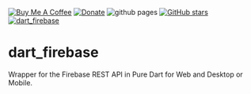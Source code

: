 [![Buy Me A Coffee](https://img.shields.io/badge/Donate-Buy%20Me%20A%20Coffee-yellow.svg)](https://www.buymeacoffee.com/rodydavis)
[![Donate](https://img.shields.io/badge/Donate-PayPal-green.svg)](https://www.paypal.com/cgi-bin/webscr?cmd=_s-xclick&hosted_button_id=WSH3GVC49GNNJ)
![github pages](https://github.com/rodydavis/dart_firebase/workflows/github%20pages/badge.svg)
[![GitHub stars](https://img.shields.io/github/stars/rodydavis/dart_firebase?color=blue)](https://github.com/rodydavis/dart_firebase)
[![dart_firebase](https://img.shields.io/pub/v/dart_firebase.svg)](https://pub.dev/packages/dart_firebase)


# dart_firebase

Wrapper for the Firebase REST API in Pure Dart for Web and Desktop or Mobile.

